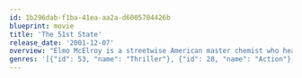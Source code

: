 ```yaml
---
id: 1b296dab-f1ba-41ea-aa2a-d6005704426b
blueprint: movie
title: 'The 51st State'
release_date: '2001-12-07'
overview: "Elmo McElroy is a streetwise American master chemist who heads to England to sell his special new formula - a powerful, blue concoction guaranteed to take you to 'the 51st state.' McElroy's new product delivers a feeling 51 times more powerful than any thrill, any pleasure, any high in history. But his plans for a quick, profitable score go comically awry when he gets stuck in Liverpool with an unlikely escort and his ex-girlfriend and becomes entangled in a bizarre web of double-dealing and double-crosses."
genres: '[{"id": 53, "name": "Thriller"}, {"id": 28, "name": "Action"}, {"id": 35, "name": "Comedy"}, {"id": 80, "name": "Crime"}]'
---
```

